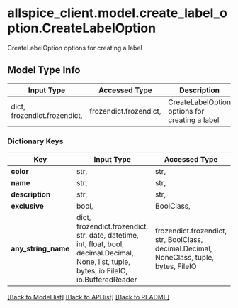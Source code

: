 # allspice_client.model.create_label_option.CreateLabelOption

CreateLabelOption options for creating a label

## Model Type Info
Input Type | Accessed Type | Description | Notes
------------ | ------------- | ------------- | -------------
dict, frozendict.frozendict,  | frozendict.frozendict,  | CreateLabelOption options for creating a label | 

### Dictionary Keys
Key | Input Type | Accessed Type | Description | Notes
------------ | ------------- | ------------- | ------------- | -------------
**color** | str,  | str,  |  | 
**name** | str,  | str,  |  | 
**description** | str,  | str,  |  | [optional] 
**exclusive** | bool,  | BoolClass,  |  | [optional] 
**any_string_name** | dict, frozendict.frozendict, str, date, datetime, int, float, bool, decimal.Decimal, None, list, tuple, bytes, io.FileIO, io.BufferedReader | frozendict.frozendict, str, BoolClass, decimal.Decimal, NoneClass, tuple, bytes, FileIO | any string name can be used but the value must be the correct type | [optional]

[[Back to Model list]](../../README.md#documentation-for-models) [[Back to API list]](../../README.md#documentation-for-api-endpoints) [[Back to README]](../../README.md)

